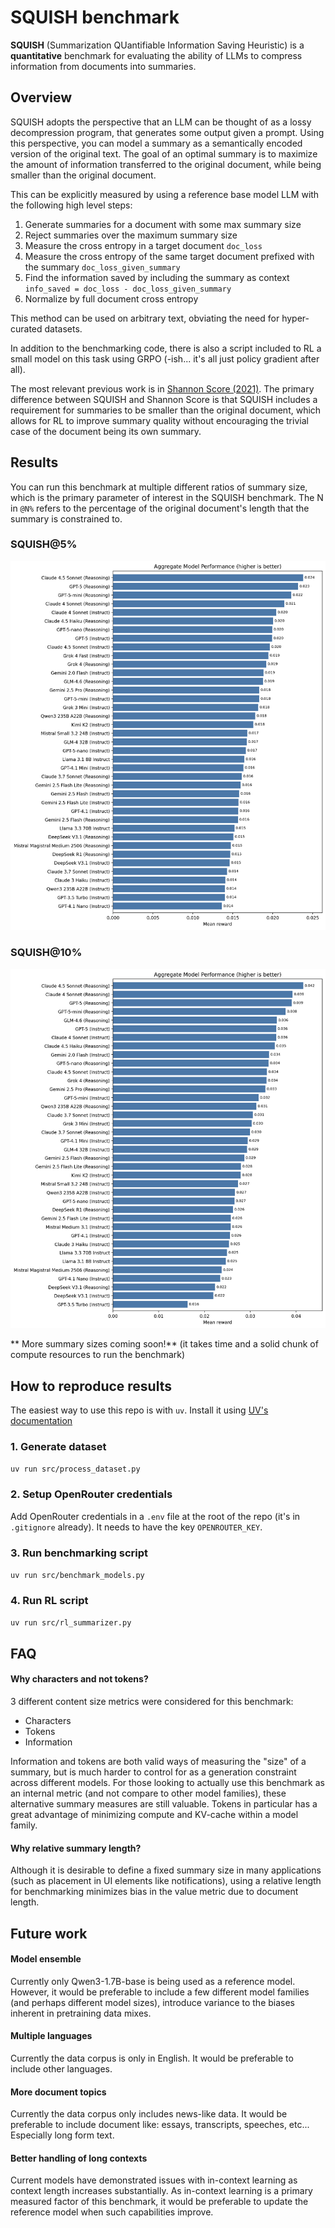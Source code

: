 # SQUISH benchmark

**SQUISH** (Summarization QUantifiable Information Saving Heuristic) is a **quantitative** benchmark for evaluating the ability of LLMs to compress information from documents into summaries.

## Overview
SQUISH adopts the perspective that an LLM can be thought of as a lossy decompression program, that generates some output given a prompt. Using this perspective, you can model a summary as a semantically encoded version of the original text. The goal of an optimal summary is to maximize the amount of information transferred to the original document, while being smaller than the original document.

This can be explicitly measured by using a reference base model LLM with the following high level steps:
1. Generate summaries for a document with some max summary size
2. Reject summaries over the maximum summary size
3. Measure the cross entropy in a target document `doc_loss`
4. Measure the cross entropy of the same target document prefixed with the summary `doc_loss_given_summary`
5. Find the information saved by including the summary as context `info_saved = doc_loss - doc_loss_given_summary`
6. Normalize by full document cross entropy

This method can be used on arbitrary text, obviating the need for hyper-curated datasets.

In addition to the benchmarking code, there is also a script included to RL a small model on this task using GRPO (-ish... it's all just policy gradient after all).

The most relevant previous work is in [Shannon Score (2021)](https://arxiv.org/pdf/2103.10918). The primary difference between SQUISH and Shannon Score is that SQUISH includes a requirement for summaries to be smaller than the original document, which allows for RL to improve summary quality without encouraging the trivial case of the document being its own summary.

## Results
You can run this benchmark at multiple different ratios of summary size, which is the primary parameter of interest in the SQUISH benchmark. The N in `@N%` refers to the percentage of the original document's length that the summary is constrained to.

### SQUISH@5%
![SQUISH@5%](results/medium_results.png)

### SQUISH@10%
![SQUISH@10%](results/large_results.png)

** More summary sizes coming soon!** (it takes time and a solid chunk of compute resources to run the benchmark)
## How to reproduce results

The easiest way to use this repo is with `uv`. Install it using [UV's documentation](https://docs.astral.sh/uv/getting-started/installation/)

### 1. Generate dataset
`uv run src/process_dataset.py`

### 2. Setup OpenRouter credentials
Add OpenRouter credentials in a `.env` file at the root of the repo (it's in `.gitignore` already). It needs to have the key `OPENROUTER_KEY`.

### 3. Run benchmarking script
`uv run src/benchmark_models.py`

### 4. Run RL script
`uv run src/rl_summarizer.py`
## FAQ
#### Why characters and not tokens?
3 different content size metrics were considered for this benchmark:
- Characters
- Tokens
- Information

Information and tokens are both valid ways of measuring the "size" of a summary, but is much harder to control for as a generation constraint across different models. For those looking to actually use this benchmark as an internal metric (and not compare to other model families), these alternative summary measures are still valuable. Tokens in particular has a great advantage of minimizing compute and KV-cache within a model family.
#### Why relative summary length?
Although it is desirable to define a fixed summary size in many applications (such as placement in UI elements like notifications), using a relative length for benchmarking minimizes bias in the value metric due to document length.

## Future work
#### Model ensemble
Currently only Qwen3-1.7B-base is being used as a reference model. However, it would be preferable to include a few different model families (and perhaps different model sizes), introduce variance to the biases inherent in pretraining data mixes.
#### Multiple languages
Currently the data corpus is only in English. It would be preferable to include other languages.
#### More document topics
Currently the data corpus only includes news-like data. It would be preferable to include document like: essays, transcripts, speeches, etc... Especially long form text.
#### Better handling of long contexts
Current models have demonstrated issues with in-context learning as context length increases substantially. As in-context learning is a primary measured factor of this benchmark, it would be preferable to update the reference model when such capabilities improve.
